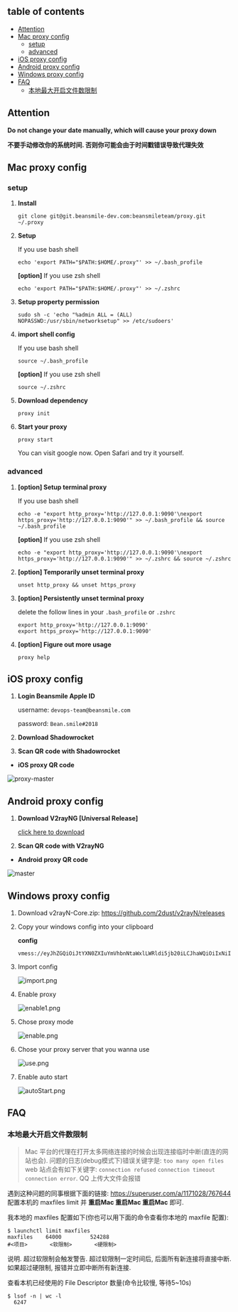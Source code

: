 ## table of contents
<!-- vim-markdown-toc GitLab -->

* [Attention](#attention)
* [Mac proxy config](#mac-proxy-config)
  * [setup](#setup)
  * [advanced](#advanced)
* [iOS proxy config](#ios-proxy-config)
* [Android proxy config](#android-proxy-config)
* [Windows proxy config](#windows-proxy-config)
* [FAQ](#faq)
  * [本地最大开启文件数限制](#本地最大开启文件数限制)

<!-- vim-markdown-toc -->

## Attention

**Do not change your date manually, which will cause your proxy down**

**不要手动修改你的系统时间. 否则你可能会由于时间戳错误导致代理失效**

## Mac proxy config

### setup
1. **Install**
    ```
    git clone git@git.beansmile-dev.com:beansmileteam/proxy.git ~/.proxy
    ```

2. **Setup**

    If you use bash shell
    ```
    echo 'export PATH="$PATH:$HOME/.proxy"' >> ~/.bash_profile
    ```

    **[option]** If you use zsh shell
    ```
    echo 'export PATH="$PATH:$HOME/.proxy"' >> ~/.zshrc
    ```

3. **Setup property permission**

    ```
    sudo sh -c 'echo "%admin ALL = (ALL) NOPASSWD:/usr/sbin/networksetup" >> /etc/sudoers'
    ```

4. **import shell config**

    If you use bash shell
    ```
    source ~/.bash_profile
    ```

    **[option]** If you use zsh shell
    ```
    source ~/.zshrc
    ```

5. **Download dependency**
    ```
    proxy init
    ```

6. **Start your proxy**
    ```
    proxy start
    ```
    You can visit google now. Open Safari and try it yourself.

### advanced
1. **[option] Setup terminal proxy**

    If you use bash shell
    ```
    echo -e "export http_proxy='http://127.0.0.1:9090'\nexport https_proxy='http://127.0.0.1:9090'" >> ~/.bash_profile && source ~/.bash_profile
    ```
    **[option]** If you use zsh shell
    ```
    echo -e "export http_proxy='http://127.0.0.1:9090'\nexport https_proxy='http://127.0.0.1:9090'" >> ~/.zshrc && source ~/.zshrc
    ```

2. **[option] Temporarily unset terminal proxy**

    ```
    unset http_proxy && unset https_proxy
    ```

3. **[option] Persistently unset terminal proxy**

    delete the follow lines in your `.bash_profile` or `.zshrc`
    ```
    export http_proxy='http://127.0.0.1:9090'
    export https_proxy='http://127.0.0.1:9090'
    ```

4. **[option] Figure out more usage**

    ```
    proxy help
    ```

## iOS proxy config

1. **Login Beansmile Apple ID**

    username: `devops-team@beansmile.com`

    password: `Bean.smile#2018`

2. **Download Shadowrocket**
3. **Scan QR code with Shadowrocket**

  - **iOS proxy QR code**

  ![proxy-master](https://git.beansmile-dev.com/beansmileteam/proxy/uploads/3927aad3c2a3db283d816a535d6f5467/master_ios.png)

## Android proxy config

1. **Download V2rayNG [Universal Release]**

    [click here to download](https://github.com/2dust/v2rayNG/releases)

2. **Scan QR code with V2rayNG**

  - **Android proxy QR code**

  ![master](https://git.beansmile-dev.com/beansmileteam/proxy/uploads/dccfb013926945b81e0e11d35e2404c6/master_android.png)

## Windows proxy config

1. Download v2rayN-Core.zip: https://github.com/2dust/v2rayN/releases

2. Copy your windows config into your clipboard

    **config**
    ```
    vmess://eyJhZGQiOiJtYXN0ZXIuYmVhbnNtaWxlLWRldi5jb20iLCJhaWQiOiIxNiIsImhvc3QiOiIiLCJpZCI6IjgwMTI0YjIyLWJjMzYtNDZmZS1hMmVjLTY1MDA4NDZmMjI1MSIsIm5ldCI6IndzIiwicGF0aCI6Ii9oaSIsInBvcnQiOiI0NDMiLCJwcyI6Im1hc3RlciIsInRscyI6InRscyIsInR5cGUiOiJub25lIiwidiI6IjIifQ==
    ```

3. Import config

    ![import.png](https://git.beansmile-dev.com/beansmileteam/proxy/uploads/ee196daa7461969be076761108568551/image.png)

4. Enable proxy

    ![enable1.png](https://git.beansmile-dev.com/beansmileteam/proxy/uploads/fb393c790da61d83313d00d03a8e7329/image.png)

5. Chose proxy mode

    ![enable.png](https://git.beansmile-dev.com/beansmileteam/proxy/uploads/b37401c8608b46b0ccf53756734f5cbb/image.png)

6. Chose your proxy server that you wanna use

    ![use.png](https://git.beansmile-dev.com/beansmileteam/proxy/uploads/267318fed3a3faf4ad0083d25459b228/image.png)

7. Enable auto start

    ![autoStart.png](https://git.beansmile-dev.com/beansmileteam/proxy/uploads/65fcdbdbdb716b8baa495e878f8526c8/image.png)

## FAQ

### 本地最大开启文件数限制
> Mac 平台的代理在打开太多网络连接的时候会出现连接临时中断(直连的网站也会). 问题的日志(debug模式下)错误关键字是: `too many open files` web 站点会有如下关键字: `connection refused` `connection timeout` `connection error`. QQ 上传大文件会报错

遇到这种问题的同事根据下面的链接:
https://superuser.com/a/1171028/767644
配置本机的 maxfiles limit 并 **重启Mac 重启Mac 重启Mac** 即可.

我本地的 maxfiles 配置如下(你也可以用下面的命令查看你本地的 maxfile 配置):
```
$ launchctl limit maxfiles
maxfiles    64000         524288
#<项目>       <软限制>       <硬限制>
```
说明. 超过软限制会触发警告. 超过软限制一定时间后, 后面所有新连接将直接中断. 如果超过硬限制, 报错并立即中断所有新连接.

查看本机已经使用的 File Descriptor 数量(命令比较慢, 等待5~10s)
```
$ lsof -n | wc -l
  6247
```
